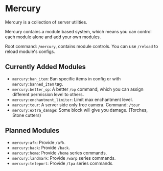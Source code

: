 # Mercury

Mercury is a collection of server utilities.

Mercury contains a module based system, which means you can control each module alone and add your own modules.

Root command: `/mercury`, contains module controls. You can use `/reload` to reload module's configs.

## Currently Added Modules

- `mercury:ban_item`: Ban specific items in config or with `mercury:banned_item` tag.
- `mercury:better_op`: A better `/op` command, which you can assign different permission level to others.
- `mercury:enchantment_limiter`: Limit max enchantment level.
- `mercury:tour`: A server side only free camera. Command: `/tour`
- `mercury:extra_damage`: Some block will give you damage. (Torches, Stone cutters)

## Planned Modules

- `mercury:afk`: Provide `/afk`.
- `mercury:back`: Provide `/back`.
- `mercury:home`: Provide `/home` series commands.
- `mercury:landmark`: Provide `/warp` series commands.
- `mercury:teleport`: Provide `/tpa` series commands.